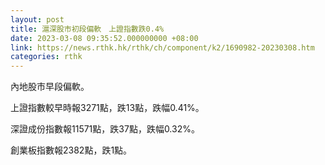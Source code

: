 ```yaml
---
layout: post
title: 滬深股市初段偏軟　上證指數跌0.4%
date: 2023-03-08 09:35:52.000000000 +08:00
link: https://news.rthk.hk/rthk/ch/component/k2/1690982-20230308.htm
categories: rthk
---
```


內地股市早段偏軟。

上證指數較早時報3271點，跌13點，跌幅0.41%。

深證成份指數報11571點，跌37點，跌幅0.32%。

創業板指數報2382點，跌1點。
